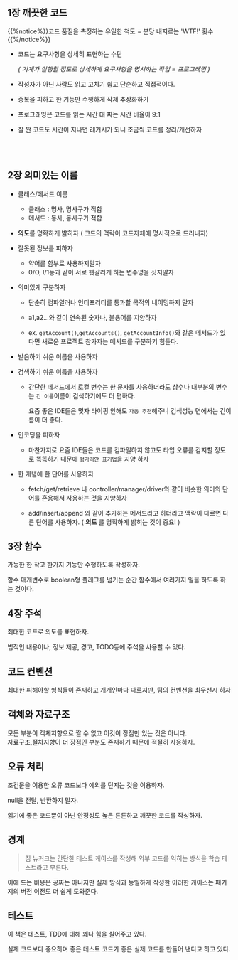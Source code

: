 ## 1장 깨끗한 코드

{{%notice%}}코드 품질을 측정하는 유일한 척도 = 분당 내지르는 'WTF!' 횟수{{%/notice%}}

- 코드는 요구사항을 상세히 표현하는 수단

  _( 기계가 실행할 정도로 상세하게 요구사항을 명시하는 작업 = 프로그래밍 )_

- 작성자가 아닌 사람도 읽고 고치기 쉽고 단순하고 직접적이다.

- 중복을 피하고 한 기능만 수행하게 작제 추상화하기

- 프로그래밍은 코드를 읽는 시간 대 짜는 시간 비율이 9:1

- 잘 짠 코드도 시간이 지나면 레거시가 되니 조금씩 코드를 정리/개선하자

<br><br>

## 2장 의미있는 이름

- 클래스/메서드 이름

  - 클래스 : 명사, 명사구가 적합
  - 메서드 : 동사, 동사구가 적합

- **의도**를 명확하게 밝히자 ( 코드의 맥락이 코드자체에 명시적으로 드러내자)

- 잘못된 정보를 피하자

  - 약어를 함부로 사용하지말자
  - 0/O, l/1등과 같이 서로 헷갈리게 하는 변수명을 짓지말자

- 의미있게 구분하자

  - 단순히 컴파일러나 인터프리터를 통과할 목적의 네이밍하지 말자

  - a1,a2...와 같이 연속된 숫자나, 불용어를 지양하자

  - ex. `getAccount()`,`getAccounts()`, `getAccountInfo()`와 같은 메서드가 있다면 새로운 프로젝트 참가자는 메서드를 구분하기 힘들다.

- 발음하기 쉬운 이름을 사용하자
- 검색하기 쉬운 이름을 사용하자

  - 간단한 메서드에서 로컬 변수는 한 문자를 사용하더라도 상수나 대부분의 변수는 `긴 이름`이름이 검색하기에도 더 편하다.

    요즘 좋은 IDE들은 몇자 타이핑 안해도 `자동 추천`해주니 검색성능 면에서는 긴이름이 더 좋다.

- 인코딩을 피하자

  - 마찬가지로 요즘 IDE들은 코드를 컴파일하지 않고도 타입 오류를 감지할 정도로 똑똑하기 때문에 `헝가리안 표기법`을 지양 하자

- 한 개념에 한 단어를 사용하자

  - fetch/get/retrieve 나 controller/manager/driver와 같이 비슷한 의미의 단어를 혼용해서 사용하는 것을 지양하자

  - add/insert/append 와 같이 추가하는 메서드라고 하더라고 맥락이 다르면 다른 단어를 사용하자. ( **의도** 를 명확하게 밝히는 것이 중요! )

## 3장 함수

가능한 한 작고 한가지 기능만 수행하도록 작성하자.

함수 매개변수로 boolean형 플래그를 넘기는 순간 함수에서 여러가지 일을 하도록 하는 것이다.

## 4장 주석

최대한 코드로 의도를 표현하자.

법적인 내용이나, 정보 제공, 경고, TODO등에 주석을 사용할 수 있다.

## 코드 컨벤션

최대한 피해야할 형식들이 존재하고 개개인마다 다르지만, 팀의 컨벤션을 최우선시 하자

## 객체와 자료구조

모든 부분이 객체지향으로 짤 수 없고 이것이 장점만 있는 것은 아니다.
<bR>자료구조,절차지향이 더 장점인 부분도 존재하기 때문에 적절히 사용하자.

## 오류 처리

조건문을 이용한 오류 코드보다 예외를 던지는 것을 이용하자.

null을 전달, 반환하지 말자.

읽기에 좋은 코드뿐이 아닌 안정성도 높은 튼튼하고 깨끗한 코드를 작성하자.

## 경계

> 짐 뉴커크는 간단한 테스트 케이스를 작성해 외부 코드를 익히는 방식을 학습 테스트라고 부른다.

이에 드는 비용은 공짜는 아니지만 실제 방식과 동일하게 작성한 이러한 케이스는 패키지의 버전 이전도 더 쉽게 도와준다.

## 테스트

이 책은 테스트, TDD에 대해 꽤나 힘을 실어주고 있다.

실제 코드보다 중요하며 좋은 테스트 코드가 좋은 실제 코드를 만들어 낸다고 하고 있다.
